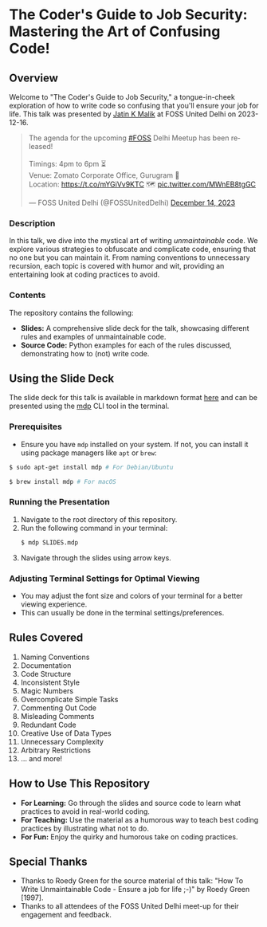 # The Coder's Guide to Job Security: Mastering the Art of Confusing Code!

## Overview
Welcome to "The Coder's Guide to Job Security," a tongue-in-cheek exploration of how to write code so confusing that you'll ensure your job for life. This talk was presented by [Jatin K Malik](https://x.com/jatinkrmalik) at FOSS United Delhi on 2023-12-16.


<blockquote class="twitter-tweet"><p lang="en" dir="ltr">The agenda for the upcoming <a href="https://twitter.com/hashtag/FOSS?src=hash&amp;ref_src=twsrc%5Etfw">#FOSS</a> Delhi Meetup has been released!<br><br>Timings: 4pm to 6pm ⏳<br>Venue: Zomato Corporate Office, Gurugram 🏢<br>Location: <a href="https://t.co/mYGiVv9KTC">https://t.co/mYGiVv9KTC</a> 🗺️ <a href="https://t.co/MWnEB8tgGC">pic.twitter.com/MWnEB8tgGC</a></p>&mdash; FOSS United Delhi (@FOSSUnitedDelhi) <a href="https://twitter.com/FOSSUnitedDelhi/status/1735347369158557952?ref_src=twsrc%5Etfw">December 14, 2023</a></blockquote>


### Description
In this talk, we dive into the mystical art of writing *unmaintainable* code. We explore various strategies to obfuscate and complicate code, ensuring that no one but you can maintain it. From naming conventions to unnecessary recursion, each topic is covered with humor and wit, providing an entertaining look at coding practices to avoid.

### Contents
The repository contains the following:

- **Slides:** A comprehensive slide deck for the talk, showcasing different rules and examples of unmaintainable code.
- **Source Code:** Python examples for each of the rules discussed, demonstrating how to (not) write code.

## Using the Slide Deck
The slide deck for this talk is available in markdown format [here](0_SLIDE_DECK/SLIDES.md) and can be presented using the [mdp](https://github.com/visit1985/mdp) CLI tool in the terminal. 

### Prerequisites
- Ensure you have `mdp` installed on your system. If not, you can install it using package managers like `apt` or `brew`:
```sh
$ sudo apt-get install mdp # For Debian/Ubuntu

$ brew install mdp # For macOS
```

### Running the Presentation
1. Navigate to the root directory of this repository.
2. Run the following command in your terminal:
   ```sh
   $ mdp SLIDES.mdp
   ```
3. Navigate through the slides using arrow keys.

### Adjusting Terminal Settings for Optimal Viewing
- You may adjust the font size and colors of your terminal for a better viewing experience. 
- This can usually be done in the terminal settings/preferences.


## Rules Covered
1. Naming Conventions
2. Documentation
3. Code Structure
4. Inconsistent Style
5. Magic Numbers
6. Overcomplicate Simple Tasks
7. Commenting Out Code
8. Misleading Comments
9. Redundant Code
10. Creative Use of Data Types
11. Unnecessary Complexity
12. Arbitrary Restrictions
13. ... and more!

## How to Use This Repository
- **For Learning:** Go through the slides and source code to learn what practices to avoid in real-world coding.
- **For Teaching:** Use the material as a humorous way to teach best coding practices by illustrating what not to do.
- **For Fun:** Enjoy the quirky and humorous take on coding practices.

## Special Thanks
- Thanks to Roedy Green for the source material of this talk: "How To Write Unmaintainable Code - Ensure a job for life ;-)" by Roedy Green [1997].
- Thanks to all attendees of the FOSS United Delhi meet-up for their engagement and feedback.
